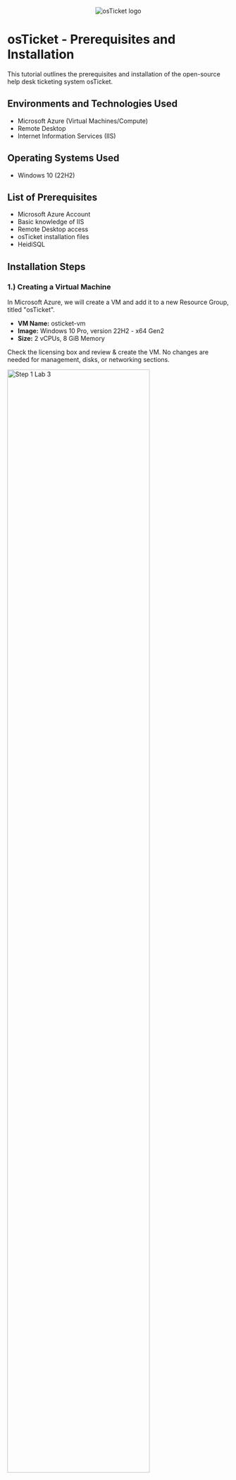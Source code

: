  
<p align="center">
<img src="https://i.imgur.com/Clzj7Xs.png" alt="osTicket logo"/>
</p>

<h1>osTicket - Prerequisites and Installation</h1>
This tutorial outlines the prerequisites and installation of the open-source help desk ticketing system osTicket.<br />




<h2>Environments and Technologies Used</h2>

- Microsoft Azure (Virtual Machines/Compute)
- Remote Desktop
- Internet Information Services (IIS)

<h2>Operating Systems Used </h2>

- Windows 10</b> (22H2)

<h2>List of Prerequisites</h2>

- Microsoft Azure Account
- Basic knowledge of IIS
- Remote Desktop access
- osTicket installation files
- HeidiSQL

<h2>Installation Steps</h2>
        
<h3>1.) Creating a Virtual Machine</h3>

In Microsoft Azure, we will create a VM and add it to a new Resource Group, titled "osTicket".

- **VM Name:** osticket-vm
- **Image:** Windows 10 Pro, version 22H2 - x64 Gen2
- **Size:** 2 vCPUs, 8 GiB Memory

Check the licensing box and review & create the VM. No changes are needed for management, disks, or networking sections.

<p>
<img src="https://i.imgur.com/Bz829jL.png" height="80%" width="80%" alt="Step 1 Lab 3"/> 
</p> 

<p>
<img src="https://i.imgur.com/rHmcRf3.png" height="80%" width="80%" alt="Step 1 Lab 2"/>
</p>

<h3>2.) Accessing the Virtual Machine</h3>

- Log into the VM using **Remote Desktop** with the credentials created during the VM setup. 

<p>
<img src="https://i.imgur.com/8IdvRmZ.png" height="80%" width="80%" alt="Step 1 Lab 3"/>
</p>

<h3>3.) Download and Prepare Installation Files</h3>

- Within the VM, download the `osTicket-Installation-Files.zip` and unzip it to your desktop. The folder should be named `osTicket-Installation-Files`.

<p>
<img src="https://i.imgur.com/6imV7Hy.png" height="80%" width="80%" alt="Step 1 Lab 3"/>
</p>

<h3>4.) Install IIS and Enable Required Features</h3>

- Open **Control Panel** -> **Programs** -> **Turn Windows features on or off**.
- Install/enable **IIS** with the following features:
  - **Internet Information Services** -> **World Wide Web Services** -> **Application Development Features** -> [X] CGI

<p>
<img src="https://i.imgur.com/Htr4j9h.png" height="80%" width="80%" alt="Step 1 Lab 3"/>
</p>

<p>
<img src="https://i.imgur.com/4Q1PaOl.png" height="80%" width="80%" alt="Step 1 Lab 3"/>
</p>

<p>
<img src="https://i.imgur.com/cm20H8J.png" height="80%" width="80%" alt="Step 1 Lab 3"/>
</p>

<h3>5.) Install Required Components</h3>

- From the `osTicket-Installation-Files` folder:
  - Install **PHP Manager for IIS**: `PHPManagerForIIS_V1.5.0.msi`.
  - Install **Rewrite Module**: `rewrite_amd64_en-US.msi`.
 
<p>
<img src="https://i.imgur.com/TmRwTh9.png" height="80%" width="80%" alt="Step 1 Lab 3"/>
</p>

<h3>6.) Setup PHP</h3>

- Create the directory `C:\PHP`.
- Unzip `PHP 7.3.8` (`php-7.3.8-nts-Win32-VC15-x86.zip`) into the `C:\PHP` folder.
- Install `VC_redist.x86.exe`.

<p>
<img src="https://i.imgur.com/Khwf0Tv.png" height="80%" width="80%" alt="Step 1 Lab 3"/>
</p>

<p>
<img src="https://i.imgur.com/0IRX6FM.png" height="80%" width="80%" alt="Step 1 Lab 3"/>
</p>

<h3>7.) Install MySQL</h3>

- From the `osTicket-Installation-Files` folder, install MySQL 5.5.62 (`mysql-5.5.62-win32.msi`).
  - Select **Typical Setup**.
  - Launch the Configuration Wizard:
    - **Standard Configuration**
    - Input a username and password, don't forget this!

<p>
<img src="https://i.imgur.com/m5NO1HX.png" height="80%" width="80%" alt="Step 1 Lab 3"/>
</p>

<h3>8.) Configure IIS</h3>

- Open IIS as an administrator.
- Register PHP:
  - Go to **PHP Manager** -> Register PHP path -> `C:\PHP\php-cgi.exe`.
- Reload IIS (Stop and Start the server).

<p>
<img src="https://i.imgur.com/m5NO1HX.png" height="80%" width="80%" alt="Step 1 Lab 3"/>
</p>

<p>
<img src="https://i.imgur.com/OPR6ELG.png" height="80%" width="80%" alt="Step 1 Lab 3"/>
</p>

<h3>9.) Install osTicket</h3>

- From the `osTicket-Installation-Files` folder:
  - Unzip `osTicket-v1.15.8.zip`.
  - Copy the `upload` folder into `C:\inetpub\wwwroot`.
  - Rename the `upload` folder to `osTicket`.
- Reload IIS (Stop and Start the server).

<p>
<img src="https://i.imgur.com/QAGjmly.png" height="80%" width="80%" alt="Step 1 Lab 3"/>
</p>

<p>
<img src="https://i.imgur.com/UNeiP4j.png" height="80%" width="80%" alt="Step 1 Lab 3"/>
</p>

<h3>10.) Configure osTicket</h3>

- Open IIS:
  - Navigate to **Sites** -> **Default** -> **osTicket**.
  - On the right, click **Browse *:80**.

<p>
<img src="https://i.imgur.com/Vo85YbB.png" height="80%" width="80%" alt="Step 1 Lab 3"/>
</p>

<p>
<img src="https://i.imgur.com/oM0muFz.png" height="80%" width="80%" alt="Step 1 Lab 3"/>
</p>

- Note extensions that are not enabled. Go back to IIS:
  - Navigate to **Sites** -> **Default** -> **osTicket**.
  - Double-click **PHP Manager** -> Click **Enable or disable an extension**.
  - Enable the following extensions:
    - `php_imap.dll`
    - `php_intl.dll`
    - `php_opcache.dll`

<p>
<img src="https://i.imgur.com/3w4E5N7.png" height="80%" width="80%" alt="Step 1 Lab 3"/>
</p>

<h3>11.) Update Configuration Files</h3>

- Rename `ost-config.php`:
  - From: `C:\inetpub\wwwroot\osTicket\include\ost-sampleconfig.php`
  - To: `C:\inetpub\wwwroot\osTicket\include\ost-config.php`.
- Assign Permissions:
  - Disable inheritance -> Remove all permissions.
  - Add new permissions -> **Everyone** -> **Full control**.

<p>
<img src="https://i.imgur.com/18W6jYt.png" height="80%" width="80%" alt="Step 1 Lab 3"/>
</p>

<p>
<img src="https://i.imgur.com/Gj686F9.png" height="80%" width="80%" alt="Step 1 Lab 3"/>
</p>

<h3>12.) Complete osTicket Setup</h3>

- In the browser, continue the osTicket setup:
  - Set **Helpdesk Name**.
  - Set **Default email** (receives emails from customers).

<p>
<img src="https://i.imgur.com/lFfXfPa.png" height="80%" width="80%" alt="Step 1 Lab 3"/>
</p>

<h3>13.) Install HeidiSQL and Configure Database</h3>

- From the `osTicket-Installation-Files` folder, install **HeidiSQL**.
- Open HeidiSQL:
  - Create a new session: **Username:** root / **Password:** root.
  - Connect to the session.
  - Create a database named `osTicket`.

<p>
<img src="https://i.imgur.com/3MktR5j.png" height="80%" width="80%" alt="Step 1 Lab 3"/>
</p>

<p>
<img src="https://i.imgur.com/45BnPbc.png" height="80%" width="80%" alt="Step 1 Lab 3"/>
</p>

<h3>14.) Finalize osTicket Installation</h3>

- In the browser, complete the setup:
  - **MySQL Database:** osTicket  
  - **MySQL Username:** root  
  - **MySQL Password:** root  
- Click **Install Now!**

<p>
<img src="https://i.imgur.com/niqOpoY.png" height="80%" width="80%" alt="Step 1 Lab 3"/>
</p>

<h3>15.) Verify Installation</h3>

- Access your help desk login page: `http://localhost/osTicket/scp/login.php`.

<p>
<img src="https://i.imgur.com/fsadUTz.png" height="80%" width="80%" alt="Step 1 Lab 3"/>
</p>

<h2>Conclusion</h2>

Congratulations! You have successfully installed and configured osTicket on your virtual machine. Your help desk system is now ready to use!

<br />
